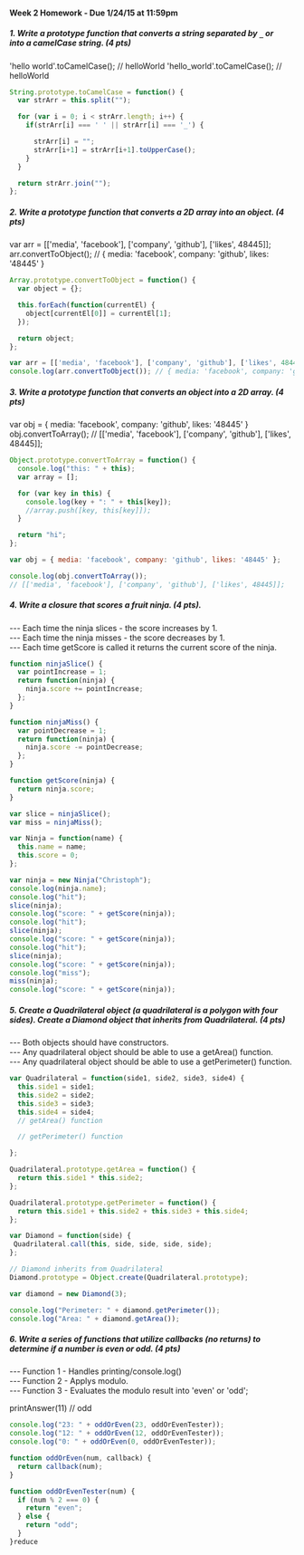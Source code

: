 #### Week 2 Homework - Due 1/24/15 at 11:59pm

##### 1. Write a prototype function that converts a string separated by `_` or ` ` into a camelCase string. (4 pts)

'hello world'.toCamelCase(); // helloWorld
'hello_world'.toCamelCase(); // helloWorld

```javascript
String.prototype.toCamelCase = function() {
  var strArr = this.split("");

  for (var i = 0; i < strArr.length; i++) {
    if(strArr[i] === ' ' || strArr[i] === '_') {

      strArr[i] = "";
      strArr[i+1] = strArr[i+1].toUpperCase();
    }  
  }

  return strArr.join("");
};
```

##### 2. Write a prototype function that converts a 2D array into an object. (4 pts)
var arr = [['media', 'facebook'], ['company', 'github'], ['likes', 48445]];
arr.convertToObject();
// { media: 'facebook', company: 'github', likes: '48445' }

```javascript
Array.prototype.convertToObject = function() {
  var object = {};

  this.forEach(function(currentEl) {
    object[currentEl[0]] = currentEl[1];
  });

  return object;
};

var arr = [['media', 'facebook'], ['company', 'github'], ['likes', 48445]];
console.log(arr.convertToObject()); // { media: 'facebook', company: 'github', likes: '48445' }
```

##### 3. Write a prototype function that converts an object into a 2D array. (4 pts)

var obj = { media: 'facebook', company: 'github', likes: '48445' }
obj.convertToArray();
// [['media', 'facebook'], ['company', 'github'], ['likes', 48445]];

```javascript
Object.prototype.convertToArray = function() {
  console.log("this: " + this);
  var array = [];

  for (var key in this) {
    console.log(key + ": " + this[key]);
    //array.push([key, this[key]]);
  }

  return "hi";
};

var obj = { media: 'facebook', company: 'github', likes: '48445' };

console.log(obj.convertToArray());
// [['media', 'facebook'], ['company', 'github'], ['likes', 48445]];
```

##### 4.  Write a closure that scores a fruit ninja. (4 pts).

--- Each time the ninja slices - the score increases by 1. <br />
--- Each time the ninja misses - the score decreases by 1. <br />
--- Each time getScore is called it returns the current score of the ninja.

```javascript
function ninjaSlice() {
  var pointIncrease = 1;
  return function(ninja) {
    ninja.score += pointIncrease;
  };
}

function ninjaMiss() {
  var pointDecrease = 1;
  return function(ninja) {
    ninja.score -= pointDecrease;
  };
}

function getScore(ninja) {
  return ninja.score;
}

var slice = ninjaSlice();
var miss = ninjaMiss();

var Ninja = function(name) {
  this.name = name;
  this.score = 0;
};

var ninja = new Ninja("Christoph");
console.log(ninja.name);
console.log("hit");
slice(ninja);
console.log("score: " + getScore(ninja));
console.log("hit");
slice(ninja);
console.log("score: " + getScore(ninja));
console.log("hit");
slice(ninja);
console.log("score: " + getScore(ninja));
console.log("miss");
miss(ninja);
console.log("score: " + getScore(ninja));
```

##### 5.  Create a Quadrilateral object (a quadrilateral is a polygon with four sides). Create a Diamond object that inherits from Quadrilateral. (4 pts)

--- Both objects should have constructors. <br />
--- Any quadrilateral object should be able to use a getArea() function. <br />
--- Any quadrilateral object should be able to use a getPerimeter() function.

```javascript
var Quadrilateral = function(side1, side2, side3, side4) {
  this.side1 = side1;
  this.side2 = side2;
  this.side3 = side3;
  this.side4 = side4;
  // getArea() function

  // getPerimeter() function

};

Quadrilateral.prototype.getArea = function() {
  return this.side1 * this.side2;
};

Quadrilateral.prototype.getPerimeter = function() {
  return this.side1 + this.side2 + this.side3 + this.side4;
};

var Diamond = function(side) {
 Quadrilateral.call(this, side, side, side, side);
};

// Diamond inherits from Quadrilateral
Diamond.prototype = Object.create(Quadrilateral.prototype);

var diamond = new Diamond(3);

console.log("Perimeter: " + diamond.getPerimeter());
console.log("Area: " + diamond.getArea());
```

##### 6.  Write a series of functions that utilize callbacks (no returns) to determine if a number is even or odd. (4 pts)

--- Function 1 - Handles printing/console.log() <br />
--- Function 2 - Applys modulo. <br />
--- Function 3 - Evaluates the modulo result into 'even' or 'odd';

printAnswer(11) // odd

```javascript
console.log("23: " + oddOrEven(23, oddOrEvenTester));
console.log("12: " + oddOrEven(12, oddOrEvenTester));
console.log("0: " + oddOrEven(0, oddOrEvenTester));

function oddOrEven(num, callback) {
  return callback(num);
}

function oddOrEvenTester(num) {
  if (num % 2 === 0) {
    return "even";
  } else {
    return "odd";
  }
}reduce

```
